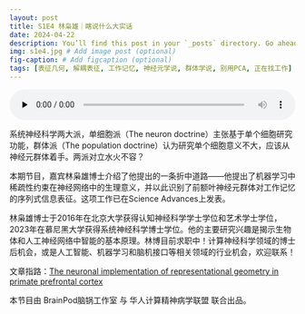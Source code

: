 ```yaml
---
layout: post
title: S1E4 林枭雄｜瞎说什么大实话
date: 2024-04-22
description: You’ll find this post in your `_posts` directory. Go ahead and edit it and re-build the site to see your changes. # Add post description (optional)
img: s1e4.jpg # Add image post (optional)
fig-caption: # Add figcaption (optional)
tags: [表征几何, 解耦表征, 工作记忆, 神经元学说, 群体学说, 别用PCA, 正在找工作]
---
```

<audio controls preload="none" style="width: 100%">
    <source src="https://audio.xmcdn.com/storages/c4dd-audiofreehighqps/D9/5C/GKwRIJIJ-OOWAnDZOgLIhYRJ.m4a" type="audio/mp3" />
</audio>

系统神经科学两大派，单细胞派（The neuron doctrine）主张基于单个细胞研究功能，群体派（The population doctrine）认为研究单个细胞意义不大，应该从神经元群体着手。两派对立水火不容？

本期节目，嘉宾林枭雄博士介绍了他提出的一条折中道路——他提出了机器学习中稀疏性约束在神经网络中的生理意义，并以此识别了前额叶神经元群体对工作记忆的序列式信息表征。这项工作已在Science Advances上发表。

林枭雄博士于2016年在北京大学获得认知神经科学学士学位和艺术学士学位，2023年在慕尼黑大学获得系统神经科学博士学位。他的主要研究兴趣是揭示生物体和人工神经网络中智能的基本原理。林博目前求职中！计算神经科学领域的博士后机会，或是人工智能、机器学习和脑机接口等相关领域的行业机会，欢迎联系！

文章指路：[The neuronal implementation of representational geometry in primate prefrontal cortex](https://www.science.org/doi/10.1126/sciadv.adh8685)

本节目由 BrainPod脑锅工作室 与 华人计算精神病学联盟 联合出品。
